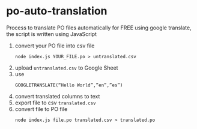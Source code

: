 # po-auto-translation
Process to translate PO files automatically for FREE using google translate, the script is written using JavaScript

1. convert your PO file into csv file
    ```shell script
    node index.js YOUR_FILE.po > untranslated.csv
    ``` 
1. upload ```untranslated.csv``` to Google Sheet
1. use 
    ```
    GOOGLETRANSLATE(“Hello World”,”en”,”es”)
    ```
1. convert translated columns to text
1. export file to csv ```translated.csv```
1. convert file to PO file
    ```shell script
    node index.js file.po translated.csv > translated.po
    ``` 
